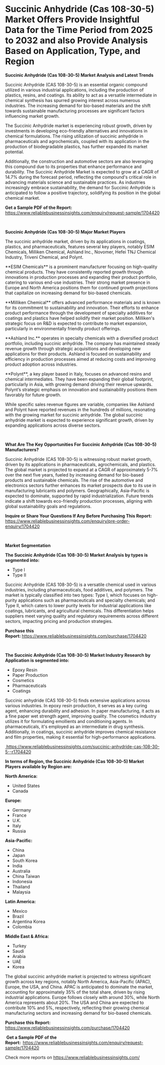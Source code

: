 <p><h1>Succinic Anhydride (Cas 108-30-5) Market Offers Provide Insightful Data for the Time Period from 2025 to 2032 and also Provide Analysis Based on Application, Type, and Region</h1></p><p><strong>Succinic Anhydride (Cas 108-30-5) Market Analysis and Latest Trends</strong></p>
<p><p>Succinic Anhydride (CAS 108-30-5) is an essential organic compound utilized in various industrial applications, including the production of plastics, resins, and coatings. Its ability to act as a versatile intermediate in chemical synthesis has spurred growing interest across numerous industries. The increasing demand for bio-based materials and the shift towards sustainable manufacturing processes are significant factors influencing market growth.</p><p>The Succinic Anhydride market is experiencing robust growth, driven by investments in developing eco-friendly alternatives and innovations in chemical formulations. The rising utilization of succinic anhydride in pharmaceuticals and agrochemicals, coupled with its application in the production of biodegradable plastics, has further expanded its market potential. </p><p>Additionally, the construction and automotive sectors are also leveraging this compound due to its properties that enhance performance and durability. The Succinic Anhydride Market is expected to grow at a CAGR of 14.7% during the forecast period, reflecting the compound's critical role in advancing materials science and sustainable practices. As industries increasingly embrace sustainability, the demand for Succinic Anhydride is anticipated to follow a positive trajectory, solidifying its position in the global chemical market.</p></p>
<p><strong>Get a Sample PDF of the Report:&nbsp;</strong> <a href="https://www.reliablebusinessinsights.com/enquiry/request-sample/1704420?utm_campaign=1558&utm_medium=2&utm_source=Github&utm_content=ia&utm_term=09012025&utm_id=succinic-anhydride-cas-108-30-5">https://www.reliablebusinessinsights.com/enquiry/request-sample/1704420</a></p>
<p>&nbsp;</p>
<p><strong>Succinic Anhydride (Cas 108-30-5) Major Market Players</strong></p>
<p><p>The succinic anhydride market, driven by its applications in coatings, plastics, and pharmaceuticals, features several key players, notably ESIM Chemicals, Milliken Chemical, Ashland Inc., Novomer, Hefei TNJ Chemical Industry, Triveni Chemical, and Polynt.</p><p>**ESIM Chemicals** is a prominent manufacturer focusing on high-quality chemical products. They have consistently reported growth through innovations in production processes and expanding their product portfolio, catering to various end-use industries. Their strong market presence in Europe and North America positions them for continued growth projections that capitalize on increasing demand for bio-based chemicals.</p><p>**Milliken Chemical** offers advanced performance materials and is known for its commitment to sustainability and innovation. Their efforts to enhance product performance through the development of specialty additives for coatings and plastics have helped solidify their market position. Milliken's strategic focus on R&D is expected to contribute to market expansion, particularly in environmentally friendly product offerings.</p><p>**Ashland Inc.** operates in specialty chemicals with a diversified product portfolio, including succinic anhydride. The company has maintained steady revenue growth through strategic acquisitions and developing new applications for their products. Ashland is focused on sustainability and efficiency in production processes aimed at reducing costs and improving product adoption across industries.</p><p>**Polynt**, a key player based in Italy, focuses on advanced resins and chemical intermediates. They have been expanding their global footprint, particularly in Asia, with growing demand driving their revenue upwards. Polynt’s strategic emphasis on innovation and sustainability positions them favorably for future growth.</p><p>While specific sales revenue figures are variable, companies like Ashland and Polynt have reported revenues in the hundreds of millions, resonating with the growing market for succinic anhydride. The global succinic anhydride market is expected to experience significant growth, driven by expanding applications across diverse sectors.</p></p>
<p>&nbsp;</p>
<p><strong>What Are The Key Opportunities For Succinic Anhydride (Cas 108-30-5) Manufacturers?</strong></p>
<p><p>Succinic Anhydride (CAS 108-30-5) is witnessing robust market growth, driven by its applications in pharmaceuticals, agrochemicals, and plastics. The global market is projected to expand at a CAGR of approximately 5-7% over the next five years, fueled by increasing demand for bio-based products and sustainable chemicals. The rise of the automotive and electronics sectors further enhances its market prospects due to its use in manufacturing lubricants and polymers. Geographically, Asia-Pacific is expected to dominate, supported by rapid industrialization. Future trends indicate a shift towards eco-friendly production processes, aligning with global sustainability goals and regulations.</p></p>
<p><strong>Inquire or Share Your Questions If Any Before Purchasing This Report:</strong> <a href="https://www.reliablebusinessinsights.com/enquiry/pre-order-enquiry/1704420?utm_campaign=1558&utm_medium=2&utm_source=Github&utm_content=ia&utm_term=09012025&utm_id=succinic-anhydride-cas-108-30-5">https://www.reliablebusinessinsights.com/enquiry/pre-order-enquiry/1704420</a></p>
<p>&nbsp;</p>
<p><strong>Market Segmentation</strong></p>
<p><strong>The Succinic Anhydride (Cas 108-30-5) Market Analysis by types is segmented into:</strong></p>
<p><ul><li>Type I</li><li>Type II</li></ul></p>
<p><p>Succinic Anhydride (CAS 108-30-5) is a versatile chemical used in various industries, including pharmaceuticals, food additives, and polymers. The market is typically classified into two types: Type I, which focuses on high-purity applications such as pharmaceuticals and specialty chemicals; and Type II, which caters to lower purity levels for industrial applications like coatings, lubricants, and agricultural chemicals. This differentiation helps suppliers meet varying quality and regulatory requirements across different sectors, impacting pricing and production strategies.</p></p>
<p><strong>Purchase this Report:&nbsp;</strong><a href="https://www.reliablebusinessinsights.com/purchase/1704420?utm_campaign=1558&utm_medium=2&utm_source=Github&utm_content=ia&utm_term=09012025&utm_id=succinic-anhydride-cas-108-30-5">https://www.reliablebusinessinsights.com/purchase/1704420</a></p>
<p>&nbsp;</p>
<p><strong>The Succinic Anhydride (Cas 108-30-5) Market Industry Research by Application is segmented into:</strong></p>
<p><ul><li>Epoxy Resin</li><li>Paper Production</li><li>Cosmetics</li><li>Pharmaceuticals</li><li>Coatings</li></ul></p>
<p><p>Succinic anhydride (CAS 108-30-5) finds extensive applications across various industries. In epoxy resin production, it serves as a key curing agent, enhancing durability and adhesion. In paper manufacturing, it acts as a fine paper wet strength agent, improving quality. The cosmetics industry utilizes it for formulating emollients and conditioning agents. In pharmaceuticals, it's employed as an intermediate in drug synthesis. Additionally, in coatings, succinic anhydride improves chemical resistance and film properties, making it essential for high-performance applications.</p></p>
<p><a href="https://www.reliablebusinessinsights.com/succinic-anhydride-cas-108-30-5--r1704420?utm_campaign=1558&utm_medium=2&utm_source=Github&utm_content=ia&utm_term=09012025&utm_id=succinic-anhydride-cas-108-30-5">&nbsp;https://www.reliablebusinessinsights.com/succinic-anhydride-cas-108-30-5--r1704420</a></p>
<p><strong>In terms of Region, the Succinic Anhydride (Cas 108-30-5) Market Players available by Region are:</strong></p>
<p>
    <p> <strong> North America: </strong>
        <ul>
            <li>United States</li>
            <li>Canada</li>
        </ul>
        </p> 
    <p> <strong> Europe: </strong>
        <ul>
            <li>Germany</li>
            <li>France</li>
            <li>U.K.</li>
            <li>Italy</li>
            <li>Russia</li>
        </ul>
        </p> 
    <p> <strong> Asia-Pacific: </strong>
        <ul>
            <li>China</li>
            <li>Japan</li>
            <li>South Korea</li>
            <li>India</li>
            <li>Australia</li>
            <li>China Taiwan</li>
            <li>Indonesia</li>
            <li>Thailand</li>
            <li>Malaysia</li>
        </ul>
        </p> 
    <p> <strong> Latin America: </strong>
        <ul>
            <li>Mexico</li>
            <li>Brazil</li>
            <li>Argentina Korea</li>
            <li>Colombia</li>
        </ul>
        </p> 
    <p> <strong> Middle East & Africa: </strong>
        <ul>
            <li>Turkey</li>
            <li>Saudi</li>
            <li>Arabia</li>
            <li>UAE</li>
            <li>Korea</li>
        </ul>
    </p>
    </p>
<p><p>The global succinic anhydride market is projected to witness significant growth across key regions, notably North America, Asia-Pacific (APAC), Europe, the USA, and China. APAC is anticipated to dominate the market, accounting for approximately 35% of the total share, driven by rising industrial applications. Europe follows closely with around 30%, while North America represents about 20%. The USA and China are expected to contribute 10% and 5%, respectively, reflecting their growing chemical manufacturing sectors and increasing demand for bio-based chemicals.</p></p>
<p><strong>Purchase this Report: </strong><a href="https://www.reliablebusinessinsights.com/purchase/1704420?utm_campaign=1558&utm_medium=2&utm_source=Github&utm_content=ia&utm_term=09012025&utm_id=succinic-anhydride-cas-108-30-5">https://www.reliablebusinessinsights.com/purchase/1704420</a></p>
<p>&nbsp;<strong>Get a Sample PDF of the Report:&nbsp;&nbsp;</strong><a href="https://www.reliablebusinessinsights.com/enquiry/request-sample/1704420?utm_campaign=1558&utm_medium=2&utm_source=Github&utm_content=ia&utm_term=09012025&utm_id=succinic-anhydride-cas-108-30-5">https://www.reliablebusinessinsights.com/enquiry/request-sample/1704420</a></p>
<p><strong></strong></p>
<p>Check more reports on <a href="https://www.reliablebusinessinsights.com/?utm_campaign=1558&utm_medium=2&utm_source=Github&utm_content=ia&utm_term=09012025&utm_id=succinic-anhydride-cas-108-30-5">https://www.reliablebusinessinsights.com/</a></p>